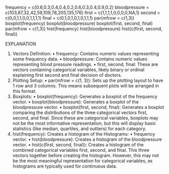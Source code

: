 frequency = c(0.6,0.3,0.4,0.4,0.2,0.6,0.3,0.4,0.9,0.2)
bloodpressure = c(103,87,32,42,59,109,78,205,135,176)
first = c(1,1,1,1,0,0,0,0,NA,1)
second = c(0,0,1,1,0,0,1,1,1,1)
final = c(0,1,0,1,0,1,0,1,1,1)
par(mfrow = c(1,3))
boxplot(frequency)
boxplot(bloodpressure)
boxplot(first, second, final)
par(mfrow = c(1,3))
hist(frequency)
hist(bloodpressure)
hist(c(first, second, final))

EXPLANATION

1.	Vectors Definition:
•	frequency: Contains numeric values representing some frequency data.
•	bloodpressure: Contains numeric values representing blood pressure readings.
•	first, second, final: These are vectors containing categorical variables, likely binary or ordinal explaining first second and final decision of doctors.
2.	Plotting Setup:
•	par(mfrow = c(1, 3)): Sets up the plotting layout to have 1 row and 3 columns. This means subsequent plots will be arranged in this format.
3.	Boxplots:
•	boxplot(frequency): Generates a boxplot of the frequency vector.
•	boxplot(bloodpressure): Generates a boxplot of the bloodpressure vector.
•	boxplot(first, second, final): Generates a boxplot comparing the distributions of the three categorical vectors first, second, and final. Since these are categorical variables, boxplots may not be the most informative representation, but this will display basic statistics (like median, quartiles, and outliers) for each category.
4.	hist(frequency): Creates a histogram of the Histograms:
•	frequency vector.
•	hist(bloodpressure): Creates a histogram of the bloodpressure vector.
•	hist(c(first, second, final)): Creates a histogram of the combined categorical variables first, second, and final. This  three vectors together before creating the histogram. However, this may not be the most meaningful representation for categorical variables, as histograms are typically used for continuous data.
